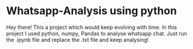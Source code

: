 # Whatsapp-Analysis using python
Hey there! This a project which would keep evolving with time.
In this project I used python, numpy, Pandas to analyse whatsapp chat.
Just run the .ipynb file and replace the .txt file and keep analysing!
